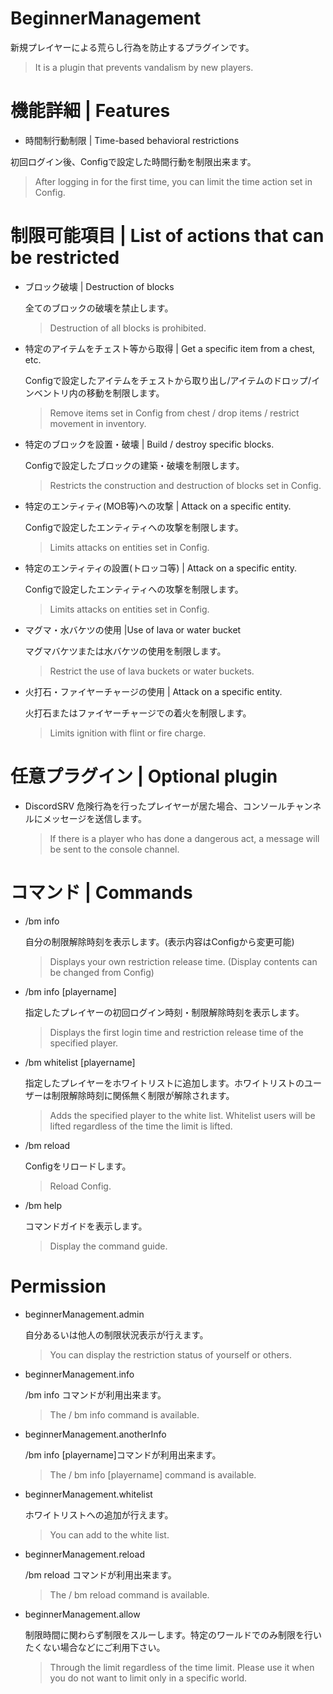 # BeginnerManagement
新規プレイヤーによる荒らし行為を防止するプラグインです。
>It is a plugin that prevents vandalism by new players.

# 機能詳細 | Features

* 時間制行動制限 | Time-based behavioral restrictions

初回ログイン後、Configで設定した時間行動を制限出来ます。
>After logging in for the first time, you can limit the time action set in Config.

# 制限可能項目 | List of actions that can be restricted

* ブロック破壊 | Destruction of blocks

  全てのブロックの破壊を禁止します。
  >Destruction of all blocks is prohibited.
  
* 特定のアイテムをチェスト等から取得 | Get a specific item from a chest, etc.

  Configで設定したアイテムをチェストから取り出し/アイテムのドロップ/インベントリ内の移動を制限します。
  >Remove items set in Config from chest / drop items / restrict movement in inventory.

* 特定のブロックを設置・破壊 | Build / destroy specific blocks.

  Configで設定したブロックの建築・破壊を制限します。
  >Restricts the construction and destruction of blocks set in Config.

* 特定のエンティティ(MOB等)への攻撃 | Attack on a specific entity.

  Configで設定したエンティティへの攻撃を制限します。
  >Limits attacks on entities set in Config.

* 特定のエンティティの設置(トロッコ等) | Attack on a specific entity.

  Configで設定したエンティティへの攻撃を制限します。
  >Limits attacks on entities set in Config.

* マグマ・水バケツの使用 |Use of lava or water bucket

  マグマバケツまたは水バケツの使用を制限します。
  >Restrict the use of lava buckets or water buckets.

* 火打石・ファイヤーチャージの使用 | Attack on a specific entity.

  火打石またはファイヤーチャージでの着火を制限します。
  >Limits ignition with flint or fire charge.


# 任意プラグイン | Optional plugin

* DiscordSRV
  危険行為を行ったプレイヤーが居た場合、コンソールチャンネルにメッセージを送信します。
  >If there is a player who has done a dangerous act, a message will be sent to the console channel.

# コマンド | Commands

* /bm info

  自分の制限解除時刻を表示します。(表示内容はConfigから変更可能)
  >Displays your own restriction release time. (Display contents can be changed from Config)
* /bm info [playername]

  指定したプレイヤーの初回ログイン時刻・制限解除時刻を表示します。
  >Displays the first login time and restriction release time of the specified player.
* /bm whitelist [playername]

  指定したプレイヤーをホワイトリストに追加します。ホワイトリストのユーザーは制限解除時刻に関係無く制限が解除されます。
  >Adds the specified player to the white list. Whitelist users will be lifted regardless of the time the limit is lifted.
* /bm reload

  Configをリロードします。
  >Reload Config.
* /bm help

  コマンドガイドを表示します。
  >Display the command guide.

# Permission

* beginnerManagement.admin

  自分あるいは他人の制限状況表示が行えます。
  >You can display the restriction status of yourself or others.
* beginnerManagement.info

  /bm info コマンドが利用出来ます。
  >The / bm info command is available.
* beginnerManagement.anotherInfo

  /bm info [playername]コマンドが利用出来ます。
  >The / bm info [playername] command is available.
* beginnerManagement.whitelist

  ホワイトリストへの追加が行えます。
  >You can add to the white list.
* beginnerManagement.reload

  /bm reload コマンドが利用出来ます。
  >The / bm reload command is available.
* beginnerManagement.allow

  制限時間に関わらず制限をスルーします。特定のワールドでのみ制限を行いたくない場合などにご利用下さい。
  >Through the limit regardless of the time limit. Please use it when you do not want to limit only in a specific world.
